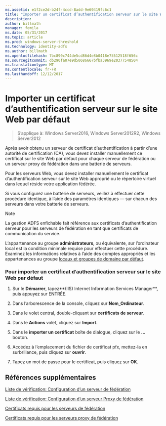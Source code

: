 ```yaml
---
ms.assetid: e1f2ce2d-b24f-4ccd-8add-9e69419fc6c1
title: "Importer un certificat d’authentification serveur sur le site Web par défaut"
description: 
author: billmath
manager: femila
ms.date: 05/31/2017
ms.topic: article
ms.prod: windows-server-threshold
ms.technology: identity-adfs
ms.author: billmath
ms.openlocfilehash: 7bc890c744de5cd86d4e8b0418e75512518f656c
ms.sourcegitcommit: db290fa07e9d50686667bfba3969e20377548504
ms.translationtype: MT
ms.contentlocale: fr-FR
ms.lasthandoff: 12/12/2017
---
```

# <a name="import-a-server-authentication-certificate-to-the-default-web-site"></a>Importer un certificat d’authentification serveur sur le site Web par défaut

>S’applique à: Windows Server2016, Windows Server2012R2, Windows Server2012

Après avoir obtenu un serveur de certificat d’authentification à partir d’une autorité de certification \(CA\), vous devez installer manuellement ce certificat sur le site Web par défaut pour chaque serveur de fédération ou un serveur proxy de fédération dans une batterie de serveurs.  
  
Pour les serveurs Web, vous devez installer manuellement le certificat d’authentification serveur sur le site Web approprié ou le répertoire virtuel dans lequel réside votre application fédérée.  
  
Si vous configurez une batterie de serveurs, veillez à effectuer cette procédure identique, à l’aide des paramètres identiques — sur chacun des serveurs dans votre batterie de serveurs.  
  
> [!NOTE]  
> La gestion ADFS enfichable fait référence aux certificats d’authentification serveur pour les serveurs de fédération en tant que certificats de communication du service.  
  
L’appartenance au groupe **administrateurs**, ou équivalente, sur l’ordinateur local est la condition minimale requise pour effectuer cette procédure.  Examinez les informations relatives à l’aide des comptes appropriés et les appartenances au groupe [locaux et groupes de domaine par défaut](https://go.microsoft.com/fwlink/?LinkId=83477).   
  
### <a name="to-import-a-server-authentication-certificate-to-the-default-web-site"></a>Pour importer un certificat d’authentification serveur sur le site Web par défaut  
  
1.  Sur le **Démarrer**, tapez**\(IIS\) Internet Information Services Manager**, puis appuyez sur ENTRÉE.  
  
2.  Dans l’arborescence de la console, cliquez sur **Nom_Ordinateur**.  
  
3.  Dans le volet central, double-cliquant sur **certificats de serveur**.  
  
4.  Dans le **Actions** volet, cliquez sur **Import**.  
  
5.  Dans le **importer un certificat** boîte de dialogue, cliquez sur le **...** bouton.  
  
6.  Accédez à l’emplacement du fichier de certificat pfx, mettez-la en surbrillance, puis cliquez sur **ouvrir**.  
  
7.  Tapez un mot de passe pour le certificat, puis cliquez sur **OK**.  
  
## <a name="additional-references"></a>Références supplémentaires  
[Liste de vérification: Configuration d’un serveur de fédération](Checklist--Setting-Up-a-Federation-Server.md)  
  
[Liste de vérification: Configuration d’un serveur Proxy de fédération](Checklist--Setting-Up-a-Federation-Server-Proxy.md)  
  
[Certificats requis pour les serveurs de fédération](https://technet.microsoft.com/library/dd807040.aspx)  
  
[Certificats requis pour les serveurs proxy de fédération](https://technet.microsoft.com/library/dd807054.aspx)  
   
  

